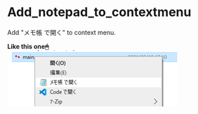 # Add_notepad_to_contextmenu
Add "メモ帳 で開く" to context menu.  
  
**Like this one🖱**  
![Context menu](https://github.com/BinaryDolphin29/Add_notepad_to_contextmenu/blob/main/about_tihs.png)
